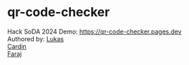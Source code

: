 # qr-code-checker
Hack SoDA 2024
Demo: https://qr-code-checker.pages.dev <br />
Authored by: <bs />
[Lukas](https://github.com/lukaschiu) <br /> 
[Cardin](https://github.com/cachng) <br />
[Faraj](https://github.com/Farajjj)
